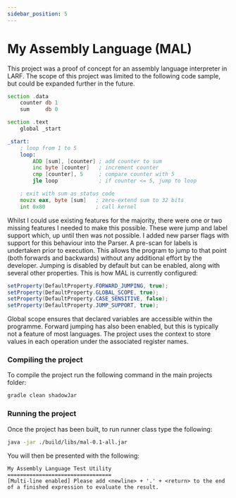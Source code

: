 ```yaml
---
sidebar_position: 5
---
```

# My Assembly Language (MAL)
This project was a proof of concept for an assembly language interpreter in LARF. The scope of this project 
was limited to the following code sample, but could be expanded further in the future.
```asm
section .data
    counter db 1
    sum     db 0

section .text
    global _start

_start:
    ; loop from 1 to 5
    loop:
        ADD [sum], [counter] ; add counter to sum
        inc byte [counter]   ; increment counter
        cmp [counter], 5     ; compare counter with 5
        jle loop             ; if counter <= 5, jump to loop

    ; exit with sum as status code
    movzx eax, byte [sum]   ; zero-extend sum to 32 bits
    int 0x80                ; call kernel
```
Whilst I could use existing features for the majority, there were one or two missing features I needed to 
make this possible. These were jump and label support which, up until then was not possible. I added new 
parser flags with support for this behaviour into the Parser. A pre-scan for labels is undertaken prior 
to execution. This allows the program to jump to that point (both forwards and backwards) without any 
additional effort by the developer. Jumping is disabled by default but can be enabled, along with several
other properties. This is how MAL is currently configured:
```java
setProperty(DefaultProperty.FORWARD_JUMPING, true);
setProperty(DefaultProperty.GLOBAL_SCOPE, true);
setProperty(DefaultProperty.CASE_SENSITIVE, false);
setProperty(DefaultProperty.JUMP_SUPPORT, true);
```
Global scope ensures that declared variables are accessible within the programme. Forward jumping has also
been enabled, but this is typically not a feature of most languages. The project uses the context to store
values in each operation under the associated register names.
### Compiling the project
To compile the project run the following command in the main projects folder:
```bash
gradle clean shadowJar
```
### Running the project
Once the project has been built, to run runner class type the following:
```bash
java -jar ./build/libs/mal-0.1-all.jar
```
You will then be presented with the following:
```
My Assembly Language Test Utility
=================================
[Multi-line enabled] Please add <newline> + '.' + <return> to the end of a finished expression to evaluate the result.

```
